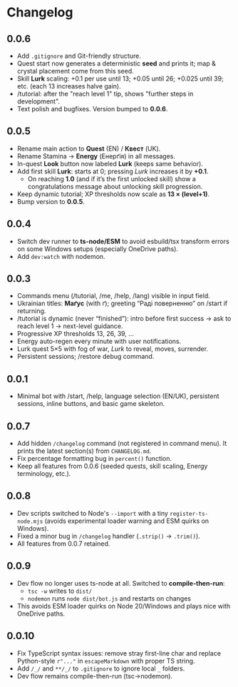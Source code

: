 # Changelog

## 0.0.6
- Add `.gitignore` and Git-friendly structure.
- Quest start now generates a deterministic **seed** and prints it; map & crystal placement come from this seed.
- Skill **Lurk** scaling: +0.1 per use until 13; +0.05 until 26; +0.025 until 39; etc. (each 13 increases halve gain).
- /tutorial: after the "reach level 1" tip, shows "further steps in development".
- Text polish and bugfixes. Version bumped to **0.0.6**.

## 0.0.5
- Rename main action to **Quest** (EN) / **Квест** (UK).
- Rename Stamina → **Energy** (Енерґія) in all messages.
- In-quest **Look** button now labeled **Lurk** (keeps same behavior).
- Add first skill **Lurk**: starts at 0; pressing *Lurk* increases it by **+0.1**.
  - On reaching **1.0** (and if it’s the first unlocked skill) show a congratulations message about unlocking skill progression.
- Keep dynamic tutorial; XP thresholds now scale as **13 × (level+1)**.
- Bump version to **0.0.5**.

## 0.0.4
- Switch dev runner to **ts-node/ESM** to avoid esbuild/tsx transform errors on some Windows setups (especially OneDrive paths).
- Add `dev:watch` with nodemon.

## 0.0.3
- Commands menu (/tutorial, /me, /help, /lang) visible in input field.
- Ukrainian titles: **Маґус** (with ґ); greeting “Раді поверненню” on /start if returning.
- /tutorial is dynamic (never “finished”): intro before first success → ask to reach level 1 → next-level guidance.
- Progressive XP thresholds 13, 26, 39, …
- Energy auto-regen every minute with user notifications.
- Lurk quest 5×5 with fog of war, *Lurk* to reveal, moves, surrender.
- Persistent sessions; /restore debug command.

## 0.0.1
- Minimal bot with /start, /help, language selection (EN/UK), persistent sessions, inline buttons, and basic game skeleton.

## 0.0.7
- Add hidden `/changelog` command (not registered in command menu). It prints the latest section(s) from `CHANGELOG.md`.
- Fix percentage formatting bug in `percent()` function.
- Keep all features from 0.0.6 (seeded quests, skill scaling, Energy terminology, etc.).

## 0.0.8
- Dev scripts switched to Node's `--import` with a tiny `register-ts-node.mjs` (avoids experimental loader warning and ESM quirks on Windows).
- Fixed a minor bug in `/changelog` handler (`.strip()` → `.trim()`).
- All features from 0.0.7 retained.

## 0.0.9
- Dev flow no longer uses ts-node at all. Switched to **compile-then-run**:
  - `tsc -w` writes to `dist/`
  - `nodemon` runs `node dist/bot.js` and restarts on changes
- This avoids ESM loader quirks on Node 20/Windows and plays nice with OneDrive paths.

## 0.0.10
- Fix TypeScript syntax issues: remove stray first-line char and replace Python-style `r"..."` in `escapeMarkdown` with proper TS string.
- Add `/_/` and `**/_/` to `.gitignore` to ignore local `_` folders.
- Dev flow remains compile-then-run (tsc→nodemon).
